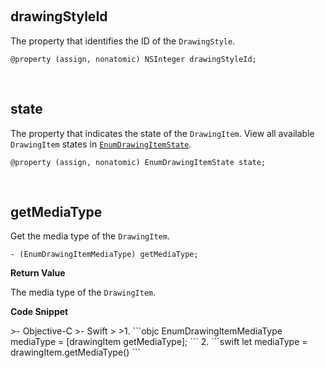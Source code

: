 

&nbsp;

## drawingStyleId

The property that identifies the ID of the `DrawingStyle`.

```objc
@property (assign, nonatomic) NSInteger drawingStyleId;
```

&nbsp;

## state

The property that indicates the state of the `DrawingItem`. View all available `DrawingItem` states in [`EnumDrawingItemState`](enum-drawing-item-state.md).

```objc
@property (assign, nonatomic) EnumDrawingItemState state;
```

&nbsp;

## getMediaType

Get the media type of the `DrawingItem`.

```objc
- (EnumDrawingItemMediaType) getMediaType;
```

**Return Value**

The media type of the `DrawingItem`.

**Code Snippet**

<div class="sample-code-prefix"></div>
>- Objective-C
>- Swift
>
>1. 
```objc
EnumDrawingItemMediaType mediaType = [drawingItem getMediaType];
```
2. 
```swift
let mediaType = drawingItem.getMediaType()
```

